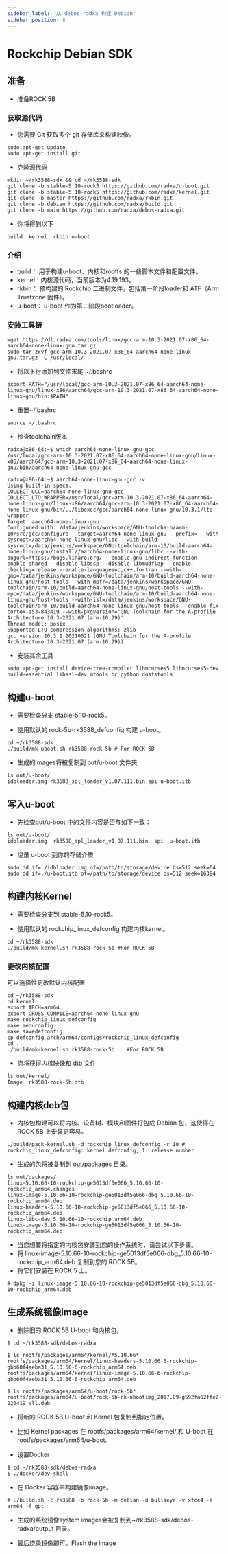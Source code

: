 ```yaml
---
sidebar_label: '从 debos-radxa 构建 Debian'
sidebar_position: 8
---
```


# Rockchip Debian SDK

## 准备

- 准备ROCK 5B

### 获取源代码

- 您需要 Git 获取多个 git 存储库来构建映像。
```
sudo apt-get update
sudo apt-get install git
```
- 克隆源代码
```
mkdir ~/rk3588-sdk && cd ~/rk3588-sdk
git clone -b stable-5.10-rock5 https://github.com/radxa/u-boot.git
git clone -b stable-5.10-rock5 https://github.com/radxa/kernel.git
git clone -b master https://github.com/radxa/rkbin.git
git clone -b debian https://github.com/radxa/build.git
git clone -b main https://github.com/radxa/debos-radxa.git
```
- 你将得到以下
```
build  kernel  rkbin u-boot
```

### 介绍

- build： 用于构建u-boot、内核和rootfs 的一些脚本文件和配置文件。
- kernel：内核源代码，当前版本为4.19.193。
- rkbin： 预构建的 Rockchip 二进制文件，包括第一阶段loader和 ATF（Arm Trustzone 固件）。
- u-boot： u-boot 作为第二阶段bootloader。


### 安装工具链

```
wget https://dl.radxa.com/tools/linux/gcc-arm-10.3-2021.07-x86_64-aarch64-none-linux-gnu.tar.gz
sudo tar zxvf gcc-arm-10.3-2021.07-x86_64-aarch64-none-linux-gnu.tar.gz -C /usr/local/
```

- 将以下行添加到文件末尾 ~/.bashrc
```
export PATH="/usr/local/gcc-arm-10.3-2021.07-x86_64-aarch64-none-linux-gnu/linux-x86/aarch64/gcc-arm-10.3-2021.07-x86_64-aarch64-none-linux-gnu/bin:$PATH"
```

- 重置~/.bashrc
```
source ~/.bashrc
```

- 检查toolchain版本
```
radxa@x86-64:~$ which aarch64-none-linux-gnu-gcc
/usr/local/gcc-arm-10.3-2021.07-x86_64-aarch64-none-linux-gnu/linux-x86/aarch64/gcc-arm-10.3-2021.07-x86_64-aarch64-none-linux-gnu/bin/aarch64-none-linux-gnu-gcc

radxa@x86-64:~$ aarch64-none-linux-gnu-gcc -v
Using built-in specs.
COLLECT_GCC=aarch64-none-linux-gnu-gcc
COLLECT_LTO_WRAPPER=/usr/local/gcc-arm-10.3-2021.07-x86_64-aarch64-none-linux-gnu/linux-x86/aarch64/gcc-arm-10.3-2021.07-x86_64-aarch64-none-linux-gnu/bin/../libexec/gcc/aarch64-none-linux-gnu/10.3.1/lto-wrapper
Target: aarch64-none-linux-gnu
Configured with: /data/jenkins/workspace/GNU-toolchain/arm-10/src/gcc/configure --target=aarch64-none-linux-gnu --prefix= --with-sysroot=/aarch64-none-linux-gnu/libc --with-build-sysroot=/data/jenkins/workspace/GNU-toolchain/arm-10/build-aarch64-none-linux-gnu/install//aarch64-none-linux-gnu/libc --with-bugurl=https://bugs.linaro.org/ --enable-gnu-indirect-function --enable-shared --disable-libssp --disable-libmudflap --enable-checking=release --enable-languages=c,c++,fortran --with-gmp=/data/jenkins/workspace/GNU-toolchain/arm-10/build-aarch64-none-linux-gnu/host-tools --with-mpfr=/data/jenkins/workspace/GNU-toolchain/arm-10/build-aarch64-none-linux-gnu/host-tools --with-mpc=/data/jenkins/workspace/GNU-toolchain/arm-10/build-aarch64-none-linux-gnu/host-tools --with-isl=/data/jenkins/workspace/GNU-toolchain/arm-10/build-aarch64-none-linux-gnu/host-tools --enable-fix-cortex-a53-843419 --with-pkgversion='GNU Toolchain for the A-profile Architecture 10.3-2021.07 (arm-10.29)'
Thread model: posix
Supported LTO compression algorithms: zlib
gcc version 10.3.1 20210621 (GNU Toolchain for the A-profile Architecture 10.3-2021.07 (arm-10.29))
```

- 安装其余工具
```
sudo apt-get install device-tree-compiler libncurses5 libncurses5-dev build-essential libssl-dev mtools bc python dosfstools
```

## 构建u-boot

- 需要检查分支 stable-5.10-rock5。

- 使用默认的 rock-5b-rk3588_defconfig 构建 u-boot。
```
cd ~/rk3588-sdk
./build/mk-uboot.sh rk3588-rock-5b # For ROCK 5B
```

- 生成的images将被复制到 out/u-boot 文件夹
```
ls out/u-boot/
idbloader.img rk3588_spl_loader_v1.07.111.bin spi u-boot.itb
```

## 写入u-boot

- 先检查out/u-boot 中的文件内容是否与如下一致：
```
ls out/u-boot/
idbloader.img  rk3588_spl_loader_v1.07.111.bin  spi  u-boot.itb
```

- 烧录 u-boot 到你的存储介质
```
sudo dd if=./idbloader.img of=/path/to/storage/device bs=512 seek=64
sudo dd if=./u-boot.itb of=/path/to/storage/device bs=512 seek=16384
```

## 构建内核Kernel

- 需要检查分支到 stable-5.10-rock5。

- 使用默认的 rockchip_linux_defconfig 构建内核kernel。
```
cd ~/rk3588-sdk
./build/mk-kernel.sh rk3588-rock-5b #For ROCK 5B
```

### 更改内核配置

可以选择性更改默认内核配置
```
cd ~/rk3588-sdk
cd kernel
export ARCH=arm64
export CROSS_COMPILE=aarch64-none-linux-gnu-
make rockchip_linux_defconfig
make menuconfig
make savedefconfig
cp defconfig arch/arm64/configs/rockchip_linux_defconfig
cd ..
./build/mk-kernel.sh rk3588-rock-5b    #For ROCK 5B
```

- 您将获得内核映像和 dtb 文件
```
ls out/kernel/
Image  rk3588-rock-5b.dtb
```

## 构建内核deb包

- 内核包构建可以将内核、设备树、模块和固件打包成 Debian 包，这使得在 ROCK 5B 上安装更容易。

```
./build/pack-kernel.sh -d rockchip_linux_defconfig -r 10 # rockchip_linux_defconfig: kernel defconfig; 1: release number
```

- 生成的包将被复制到 out/packages 目录。

```
ls out/packages/
linux-5.10.66-10-rockchip-ge5013df5e066_5.10.66-10-rockchip_arm64.changes
linux-image-5.10.66-10-rockchip-ge5013df5e066-dbg_5.10.66-10-rockchip_arm64.deb
linux-headers-5.10.66-10-rockchip-ge5013df5e066_5.10.66-10-rockchip_arm64.deb
linux-libc-dev_5.10.66-10-rockchip_arm64.deb
linux-image-5.10.66-10-rockchip-ge5013df5e066_5.10.66-10-rockchip_arm64.deb
```

- 当您想要将指定的内核包安装到您的操作系统时，请尝试以下步骤。
- 将 linux-image-5.10.66-10-rockchip-ge5013df5e066-dbg_5.10.66-10-rockchip_arm64.deb 复制到您的 ROCK 5B。
- 将它们安装在 ROCK 5 上。
```
# dpkg -i linux-image-5.10.66-10-rockchip-ge5013df5e066-dbg_5.10.66-10-rockchip_arm64.deb
```

## 生成系统镜像image

- 删除旧的 ROCK 5B U-boot 和内核包。

```
$ cd ~/rk3588-sdk/debos-radxa

$ ls rootfs/packages/arm64/kernel/*5.10.66*
rootfs/packages/arm64/kernel/linux-headers-5.10.66-6-rockchip-gbb60f4aeba31_5.10.66-6-rockchip_arm64.deb
rootfs/packages/arm64/kernel/linux-image-5.10.66-6-rockchip-gbb60f4aeba31_5.10.66-6-rockchip_arm64.deb

$ ls rootfs/packages/arm64/u-boot/rock-5b*
rootfs/packages/arm64/u-boot/rock-5b-rk-ubootimg_2017.09-g592fa62ffe2-220419_all.deb
```

- 将新的 ROCK 5B U-boot 和 Kernel 包复制到指定位置。 
- 比如 Kernel packages 在 rootfs/packages/arm64/kernel/ 和 U-boot 在 rootfs/packages/arm64/u-boot。

- 设置Docker

```
$ cd ~/rk3588-sdk/debos-radxa
$ ./docker/dev-shell
```

- 在 Docker 容器中构建镜像image。
```
# ./build.sh -c rk3588 -b rock-5b -m debian -d bullseye -v xfce4 -a arm64 -f gpt
```

- 生成的系统镜像system images会被复制到~/rk3588-sdk/debos-radxa/output 目录。

- 最后烧录镜像即可。Flash the image
